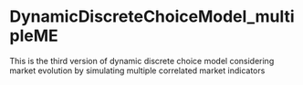 # DynamicDiscreteChoiceModel_multipleME
This is the third version of dynamic discrete choice model considering market evolution by simulating multiple correlated market indicators

